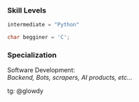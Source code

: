 ### Skill Levels

```python
intermediate = "Python"
```
```C
char begginer = 'C';
```

### Specialization
Software Development:  
*Backend, Bots, scrapers, AI products, etc...*

tg: @glowdy
